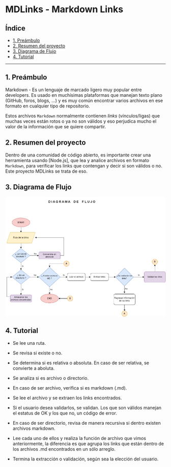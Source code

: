 # MDLinks - Markdown Links

## Índice

* [1. Preámbulo](#1-preámbulo)
* [2. Resumen del proyecto](#2-resumen-del-proyecto)
* [3. Diagrama de Flujo](#3-diagrama-de-flujo)
* [4. Tutorial](#4-tutorial)


***

## 1. Preámbulo

Markdown - Es un lenguaje de marcado ligero muy popular entre developers. Es usado en muchísimas plataformas que manejan texto plano (GitHub, foros, blogs, ...) y es muy común encontrar varios archivos en ese formato en cualquier tipo de repositorio.

Estos archivos `Markdown` normalmente contienen _links_ (vínculos/ligas) que muchas veces están rotos o ya no son válidos y eso perjudica mucho el valor de la información que se quiere compartir.

## 2. Resumen del proyecto

Dentro de una comunidad de código abierto, es importante crear una herramienta usando [Node.js], que lea y analice archivos en formato `Markdown`, para verificar los links que contengan y decir si son válidos o no. Este proyecto MDLinks se trata de eso.

## 3. Diagrama de Flujo

![](src/diagrama.png)


## 4. Tutorial

* Se lee una ruta.

* Se revisa si existe o no.

* Se determina si es relativa o absoluta. En caso de ser relativa, se convierte a aboluta.

* Se analiza si es archivo o directorio.

* En caso de ser archivo, verifica si es markdown (.md).

* Se lee el archivo y se extraen los links encontrados.

* Si el usuario desea validarlos, se validan. Los que son válidos manejan el estatus de OK y los que no, un código de error.

* En caso de ser directorio, revisa de manera recursiva si dentro existen archivos markdown.

* Lee cada uno de ellos y realiza la función de archivo que vimos anteriormente, la diferencia es que agrupa los links que están dentro de los archivos .md encontrados en un sólo arreglo.

* Termina la extracción o validación, según sea la elección del usuario.



